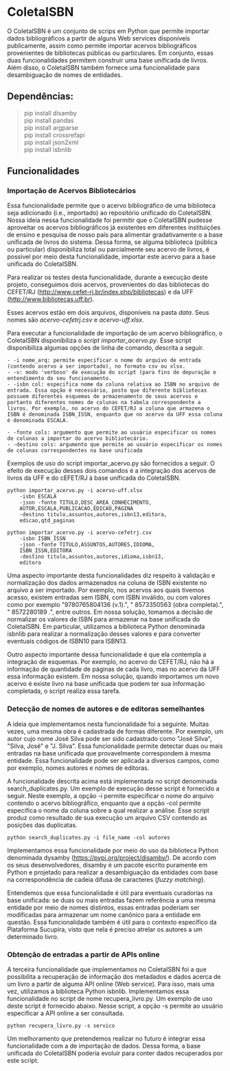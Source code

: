 # ColetaISBN

O ColetaISBN é um conjunto de scrips em Python que permite importar dados bibliográficos a partir de alguns Web services disponíveis publicamente, assim como permite importar acervos bibliográficos provenientes de bibliotecas públicas ou particulares. Em conjunto, essas duas funcionalidades permitem construir uma base unificada de livros. Além disso, o ColetaISBN também fornece uma funcionalidade para desambiguação de nomes de entidades.

## Dependências:

>pip install disamby<br />
>pip install pandas<br />
>pip install argparse<br />
>pip install crossrefapi<br />
>pip install json2xml<br />
>pip install isbnlib<br />

## Funcionalidades

### Importação de Acervos Bibliotecários

Essa funcionalidade permite que o acervo bibliográfico de uma biblioteca seja adicionado (i.e., importado) ao repositório unificado do ColetaISBN. Nossa ideia nessa funcionalidade foi permitir que o ColetaISBN pudesse aproveitar os acervos bibliográficos já existentes em diferentes instituições de ensino e pesquisa de nosso país para alimentar gradativamente o a base unificada de livros do sistema. Dessa forma, se alguma biblioteca (pública ou particular) disponibiliza total ou parcialmente seu acervo de livros, é possível por meio desta funcionalidade, importar este acervo para a base unificada do ColetaISBN.

Para realizar os testes desta funcionalidade, durante a execução deste projeto, conseguimos dois acervos, provenientes do das bibliotecas do CEFET/RJ (http://www.cefet-rj.br/index.php/bibliotecas) e da UFF (http://www.bibliotecas.uff.br). 

Esses acervos estão em dois arquivos, disponíveis na pasta *data*. Seus nomes são *acervo-cefetrj.csv* e *acervo-uff.xlsx*.

Para executar a funcionalidade de importação de um acervo bibliográfico, o ColetaISBN disponibiliza o *script* *importar_acervo.py*. Esse script disponibiliza algumas opções de linha de comando, descrita a seguir.

    - -i nome_arq: permite especificar o nome do arquivo de entrada (contendo acervo a ser importado), no formato csv ou xlsx.
    - -v: modo 'verboso' de execução do script (para fins de depuração e entendimento do seu funcionamento.
    - -isbn col: especifica nome da coluna relativa ao ISBN no arquivo de entrada. Essa opção é necessário, posto que diferente bibliotecas possuem diferentes esquemas de armazenamento de seus acervos e portanto diferentes nomes de colunas na tabela correspondente a livros. Por exemplo, no acervo do CEFET/RJ a coluna que armazena o ISBN é denominada ISBN_ISSN, enquanto que no acervo da UFF essa coluna é denominada ESCALA.
    
    - -fonte cols: argumento que permite ao usuário especificar os nomes de colunas a importar do acervo bibliotecário.
    - -destino cols: argumento que permite ao usuário especificar os nomes de colunas correspondentes na base unificada

Exemplos de uso do script importar_acervo.py são fornecidos a seguir. O efeito de execução desses dois comandos é a integração dos acervos de livros da UFF e do cEFET/RJ à base unificada do ColetaISBN. 

```
python importar_acervo.py -i acervo-uff.xlsx 
    -isbn ESCALA 
    -json -fonte TITULO,DESC_AREA_CONHECIMENTO,
    AUTOR,ESCALA,PUBLICACAO,EDICAO,PAGINA 
    -destino titulo,assuntos,autores,isbn13,editora,
    edicao,qtd_paginas
```

```
python importar_acervo.py -i acervo-cefetrj.csv 
    -isbn ISBN_ISSN 
    -json -fonte TITULO,ASSUNTOS,AUTORES,IDIOMA,
    ISBN_ISSN,EDITORA
    -destino titulo,assuntos,autores,idioma,isbn13,
    editora
```

Uma aspecto importante desta funcionalidades diz respeito à validação e normalização dos dados armazenados na coluna de ISBN existente no arquivo a ser importado. Por exemplo, nos acervos aos quais tivemos acesso, existem entradas sem ISBN, com ISBN inválido, ou com valores como por exemplo "9780765804136 (v.1).", " 8573350563 (obra completa).", " 8572280189 .", entre outros. Em nossa solução, tomamos a decisão de normalizar os valores de ISBN para armazenar na base unificada do ColetaISBN. Em particular, utilizamos a biblioteca Python denominada isbnlib para realizar a normalização desses valores e para converter eventuais códigos de ISBN10 para ISBN13.

Outro aspecto importante dessa funcionalidade é que ela contempla a integração de esquemas. Por exemplo, no acervo do CEFET/RJ, não há a informação de quantidade de páginas de cada livro, mas no acervo da UFF essa informação existem. Em nossa solução, quando importamos um novo acervo é existe livro na base unificada que podem ter sua informação completada, o script realiza essa tarefa.

### Detecção de nomes de autores e de editoras semelhantes

A ideia que implementamos nesta funcionalidade foi a seguinte. Muitas vezes, uma mesma obra é cadastrada de formas diferente. Por exemplo, um autor cujo nome José Silva pode ser sido cadastrado como "José Silva", "Silva, José" e "J. Silva". Essa funcionalidade permite detectar duas ou mais entradas na base unificada que provavelmente correspondem à mesma entidade. Essa funcionalidade pode ser aplicada a diversos campos, como por exemplo, nomes autores e nomes de editoras. 

A funcionalidade descrita acima está implementada no script denominada search_duplicates.py. Um exemplo de execução desse script é fornecido a seguir. Neste exemplo, a opção -i permite especificar o nome do arquivo contendo o acervo bibliográfico, enquanto que a opção -col permite especifica o nome da coluna sobre a qual realizar a análise. Esse script produz como resultado de sua execução um arquivo CSV contendo as posições das duplicatas.

```
python search_duplicates.py -i file_name -col autores 
```

Implementamos essa funcionalidade por meio do uso da biblioteca Python denominada dysamby (https://pypi.org/project/disamby/). De acordo com os seus desenvolvedores, disamby é um pacote escrito puramente em Python e projetado para realizar a desambiguação da entidades com base na correspondência de cadeia difusa de caracteres (*fuzzy matching*}.

Entendemos que essa funcionalidade é útil para eventuais curadorias na base unificada: se duas ou mais entradas fazem referência a uma mesma entidade por meio de nomes distintos, essas entradas poderiam ser modificadas para armazenar um nome canônico para a entidade em questão. Essa funcionalidade também é útil para o contexto específico da Plataforma Sucupira, visto que nela é preciso atrelar os autores a um determinado livro.

### Obtenção de entradas a partir de APIs online

A terceira funcionalidade que implementamos no ColetaISBN foi a que possibilita a recuperação de informação dos metadados e dados acerca de um livro a partir de alguma API online (Web service). Para isso, mais uma vez, utilizamos a biblioteca Python isbnlib. Implementamos essa funcionalidade no script de nome recupera_livro.py. Um exemplo de uso deste script é fornecido abaixo. Nesse script, a opção -s permite ao usuário especificar a API online a ser consultada. 

```
python recupera_livro.py -s servico
```

Um melhoramento que pretendemos realizar no futuro é integrar essa funcionalidade com a de importação de dados. Dessa forma, a base unificada do ColetaISBN poderia evoluir para conter dados recuperados por este script.
